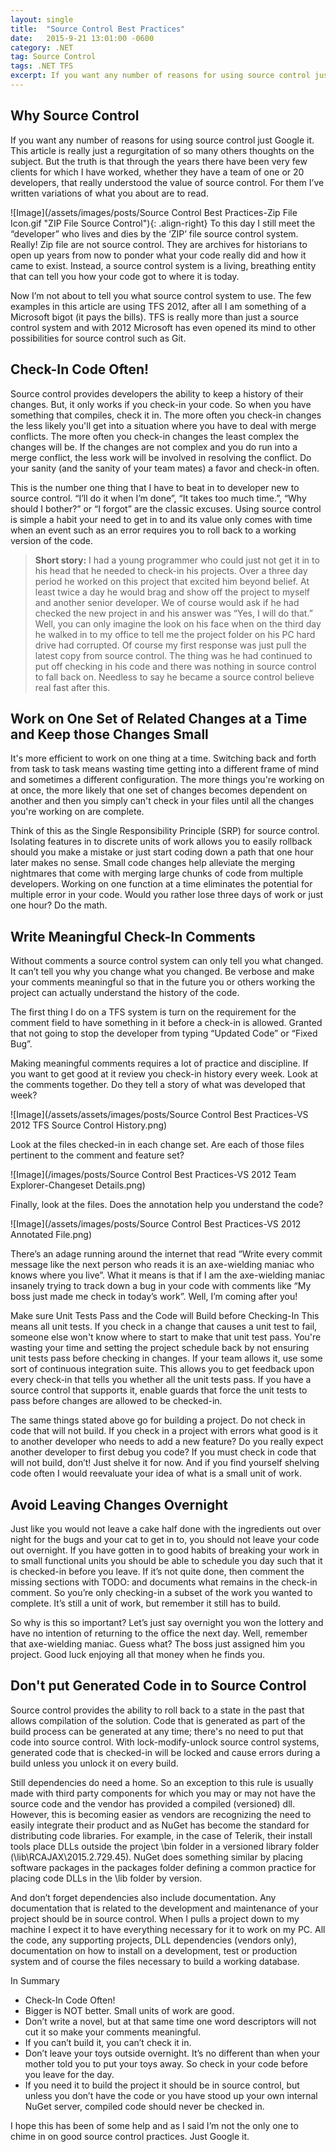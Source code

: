 ```yaml
---
layout: single
title:  "Source Control Best Practices"
date:   2015-9-21 13:01:00 -0600
category: .NET
tag: Source Control
tags: .NET TFS
excerpt: If you want any number of reasons for using source control just Google it.  This article is really just a regurgitation of so many others thoughts on the subject.  But the truth is that through the years there have been very few clients for which I have worked, whether they have a team of one or 20 developers, that really understood the value of source control.  For them I’ve written variations of what you about are to read.
---
```

## Why Source Control

If you want any number of reasons for using source control just Google it.  This article is really just a regurgitation of so many others thoughts on the subject.  But the truth is that through the years there have been very few clients for which I have worked, whether they have a team of one or 20 developers, that really understood the value of source control.  For them I’ve written variations of what you about are to read.

![Image](/assets/images/posts/Source Control Best Practices-Zip File Icon.gif "ZIP File Source Control"){: .align-right} To this day I still meet the “developer” who lives and dies by the ‘ZIP’ file source control system.  Really!  Zip file are not source control.  They are archives for historians to open up years from now to ponder what your code really did and how it came to exist.  Instead, a source control system is a living, breathing entity that can tell you how your code got to where it is today. 

Now I’m not about to tell you what source control system to use.  The few examples in this article are using TFS 2012, after all I am something of a Microsoft bigot (it pays the bills).  TFS is really more than just a source control system and with 2012 Microsoft has even opened its mind to other possibilities for source control such as Git.

## Check-In Code Often!

Source control provides developers the ability to keep a history of their changes.  But, it only works if you check-in your code.  So when you have something that compiles, check it in.  The more often you check-in changes the less likely you'll get into a situation where you have to deal with merge conflicts.  The more often you check-in changes the least complex the changes will be.  If the changes are not complex and you do run into a merge conflict, the less work will be involved in resolving the conflict.  Do your sanity (and the sanity of your team mates) a favor and check-in often.

This is the number one thing that I have to beat in to developer new to source control.  “I’ll do it when I’m done”, “It takes too much time.”, “Why should I bother?” or “I forgot” are the classic excuses.  Using source control is simple a habit your need to get in to and its value only comes with time when an event such as an error requires you to roll back to a working version of the code.

> **Short story:** I had a young programmer who could just not get it in to his head that he needed to check-in his projects.  Over a three day period he worked on this project that excited him beyond belief.  At least twice a day he would brag and show off the project to myself and another senior developer.  We of course would ask if he had checked the new project in and his answer was “Yes, I will do that.”  Well, you can only imagine the look on his face when on the third day he walked in to my office to tell me the project folder on his PC hard drive had corrupted.  Of course my first response was just pull the latest copy from source control.  The thing was he had continued to put off checking in his code and there was nothing in source control to fall back on.  Needless to say he became a source control believe real fast after this.

## Work on One Set of Related Changes at a Time and Keep those Changes Small

It's more efficient to work on one thing at a time.  Switching back and forth from task to task means wasting time getting into a different frame of mind and sometimes a different configuration.  The more things you're working on at once, the more likely that one set of changes becomes dependent on another and then you simply can't check in your files until all the changes you're working on are complete.

Think of this as the Single Responsibility Principle (SRP) for source control.  Isolating features in to discrete units of work allows you to easily rollback should you make a mistake or just start coding down a path that one hour later makes no sense.   Small code changes help alleviate the merging nightmares that come with merging large chunks of code from multiple developers.   Working on one function at a time eliminates the potential for multiple error in your code.  Would you rather lose three days of work or just one hour?  Do the math.

## Write Meaningful Check-In Comments

Without comments a source control system can only tell you what changed.  It can’t tell you why you change what you changed.  Be verbose and make your comments meaningful so that in the future you or others working the project can actually understand the history of the code.

The first thing I do on a TFS system is turn on the requirement for the comment field to have something in it before a check-in is allowed.  Granted that not going to stop the developer from typing “Updated Code” or “Fixed Bug”.

Making meaningful comments requires a lot of practice and discipline.  If you want to get good at it review you check-in history every week.  Look at the comments together.  Do they tell a story of what was developed that week? 

![Image](/assets/assets/images/posts/Source Control Best Practices-VS 2012 TFS Source Control History.png)

Look at the files checked-in in each change set.  Are each of those files pertinent to the comment and feature set?

![Image](/images/posts/Source Control Best Practices-VS 2012 Team Explorer-Changeset Details.png)

Finally, look at the files.  Does the annotation help you understand the code?

![Image](/assets/images/posts/Source Control Best Practices-VS 2012 Annotated File.png)

There’s an adage running around the internet that read “Write every commit message like the next person who reads it is an axe-wielding maniac who knows where you live”.  What it means is that if I am the axe-wielding maniac insanely trying to track down a bug in your code with comments like “My boss just made me check in today’s work”.  Well, I’m coming after you!

Make sure Unit Tests Pass and the Code will Build before Checking-In
This means all unit tests.  If you check in a change that causes a unit test to fail, someone else won't know where to start to make that unit test pass.  You're wasting your time and setting the project schedule back by not ensuring unit tests pass before checking in changes.  If your team allows it, use some sort of continuous integration suite.  This allows you to get feedback upon every check-in that tells you whether all the unit tests pass.  If you have a source control that supports it, enable guards that force the unit tests to pass before changes are allowed to be checked-in.

The same things stated above go for building a project.  Do not check in code that will not build.  If you check in a project with errors what good is it to another developer who needs to add a new feature?  Do you really expect another developer to first debug you code?  If you must check in code that will not build, don’t!  Just shelve it for now.  And if you find yourself shelving code often I would reevaluate your idea of what is a small unit of work.

## Avoid Leaving Changes Overnight

Just like you would not leave a cake half done with the ingredients out over night for the bugs and your cat to get in to, you should not leave your code out overnight.  If you have gotten in to good habits of breaking your work in to small functional units you should be able to schedule you day such that it is checked-in before you leave.  If it’s not quite done, then comment the missing sections with TODO: and documents what remains in the check-in comment.  So you’re only checking-in a subset of the work you wanted to complete.  It’s still a unit of work, but remember it still has to build.

So why is this so important?  Let’s just say overnight you won the lottery and have no intention of returning to the office the next day.  Well, remember that axe-wielding maniac.  Guess what?  The boss just assigned him you project.  Good luck enjoying all that money when he finds you.

## Don't put Generated Code in to Source Control

Source control provides the ability to roll back to a state in the past that allows compilation of the solution.  Code that is generated as part of the build process can be generated at any time; there's no need to put that code into source control.  With lock-modify-unlock source control systems, generated code that is checked-in will be locked and cause errors during a build unless you unlock it on every build.

Still dependencies do need a home.  So an exception to this rule is usually made with third party components for which you may or may not have the source code and the vendor has provided a compiled (versioned) dll.  However, this is becoming easier as vendors are recognizing the need to easily integrate their product and as NuGet has become the standard for distributing code libraries.  For example, in the case of Telerik, their install tools place DLLs outside the project \bin folder in a versioned library folder (\lib\RCAJAX\2015.2.729.45). NuGet does something similar by placing software packages in the packages folder defining a common practice for placing code DLLs in the \lib folder by version.

And don’t forget dependencies also include documentation.  Any documentation that is related to the development and maintenance of your project should be in source control.  When I pulls a project down to my machine I expect it to have everything necessary for it to work on my PC.  All the code, any supporting projects, DLL dependencies (vendors only), documentation on how to install on a development, test or production system and of course the files necessary to build a working database.

In Summary
- Check-In Code Often!
- Bigger is NOT better.  Small units of work are good.
- Don’t write a novel, but at that same time one word descriptors will not cut it so make your comments meaningful.
- If you can’t build it, you can’t check it in.
- Don’t leave your toys outside overnight.  It’s no different than when your mother told you to put your toys away.  So check in your code before you leave for the day.
- If you need it to build the project it should be in source control, but unless you don’t have the code or you have stood up your own internal NuGet server, compiled code should never be checked in.

I hope this has been of some help and as I said I’m not the only one to chime in on good source control practices.  Just Google it.